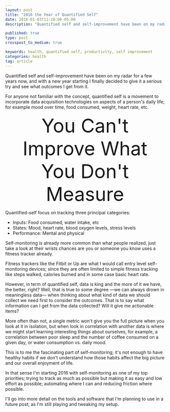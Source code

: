 ```yaml
---
layout: post
title: "2016 the Year of Quantified Self"
date: 2016-01-03T11:10:06-05:00
description: "Quantified self and self-improvement have been on my radar for a few years now, and with a new year starting I finally decided to give it a serious try and see what outcomes I get from it."

published: true
type: post
crosspost_to_medium: true

keywords: health, quantified self, productivity, self improvement
categories: health
tag: article
---
```

Quantified self and self-improvement have been on my radar for a few years now, and with a new year starting I finally decided to give it a serious try and see what outcomes I get from it. 

For anyone not familiar with the concept, quantified self is a movement to incorporate data acquisition technologies on aspects of a person's daily life; for example mood over time, food consumed, weight, heart rate, etc.

<div style="font-size:60px; text-align:center">You Can't Improve What You Don't Measure</div>

Quantified-self focus on tracking three principal categories:

- Inputs: Food consumed, water intake, etc
- States: Mood, heart rate, blood oxygen levels, stress levels
- Performance: Mental and physical

Self-monitoring is already more common than what people realized, just take a look at their wrists chances are you or someone you know uses a fitness tracker already.

Fitness trackers like the Fitbit or Up are what I would call entry level self-monitoring devices; since they are often limited to simple fitness tracking like steps walked, calories burned and in some case basic heart rate.

However, in term of quantified self, data is king and the more of it we have, the better, right? Well, that is true to some degree —we can always drown in meaningless data— when thinking about what kind of data we should collect we need first to consider the outcomes. That is to say what information can I get from the data collected? Will it give me actionable items?

More often than not, a single metric won't give you the full picture when you look at it in isolation, but when look in correlation with another data is where we might start learning interesting things about ourselves, for example, a correlation between poor sleep and the number of coffee consumed on a given day, or water consumption vs. daily mood.

This is to me the fascinating part of self-monitoring; it's not enough to have healthy habits if we don't understand how those habits affect the big picture and our overall enjoyment of life.

In that sense I'm starting 2016 with self-monitoring as one of my top priorities; trying to track as much as possible but making it as easy and low effort as possible; automating where I can and reducing friction where possible.

I'll go into more detail on the tools and software that I'm planning to use in a future post; as I'm still playing and tweaking my setup.
